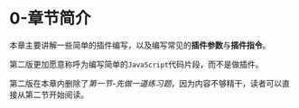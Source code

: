 # 0-章节简介
本章主要讲解一些简单的插件编写，以及编写常见的**插件参数**与**插件指令**。

第二版更加愿意称呼为编写简单的```JavaScript```代码片段，而不是做插件。

第二版在本章内删除了*第一节-先做一道练习题*，因为内容不够精干，读者可以直接从第二节开始阅读。
